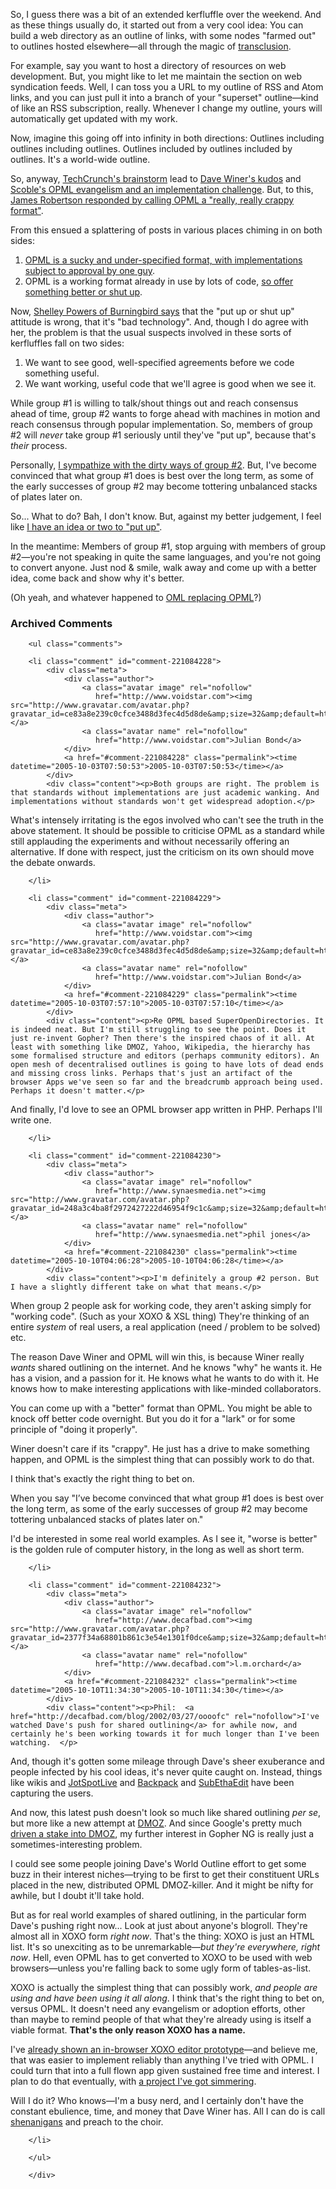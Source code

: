 So, I guess there was a bit of an extended kerfluffle over the weekend.  And as these things usually do, it started out from a very cool idea: You can build a web directory as an outline of links, with some nodes "farmed out" to outlines hosted elsewhere—all through the magic of [transclusion][trans].  

For example, say you want to host a directory of resources on web development.  But, you might like to let me maintain the section on web syndication feeds.  Well, I can toss you a URL to my outline of RSS and Atom links, and you can just pull it into a branch of your "superset" outline—kind of like an RSS subscription, really.  Whenever I change my outline, yours will automatically get updated with my work.

Now, imagine this going off into infinity in both directions:  Outlines including outlines including outlines.  Outlines included by outlines included by outlines.  It's a world-wide outline.

So, anyway, [TechCrunch's brainstorm][tech] lead to [Dave Winer's kudos][dwk] and [Scoble's OPML evangelism and an implementation challenge][scoble].    But, to this, [James Robertson responded by calling OPML a "really, really crappy format"][jr].

From this ensued a splattering of posts in various places chiming in on both sides:

  1. [OPML is a sucky and under-specified format, with implementations subject to approval by one guy][bw].
  2. OPML is a working format already in use by lots of code, [so offer something better or shut up][scob2].

Now, [Shelley Powers of Burningbird says][sh] that the "put up or shut up" attitude is wrong, that it's "bad technology".  And, though I do agree with her, the problem is that the usual suspects involved in these sorts of kerfluffles fall on two sides:

  1. We want to see good, well-specified agreements before we code something useful.
  1. We want working, useful code that we'll agree is good when we see it.

While group #1 is willing to talk/shout things out and reach consensus ahead of time, group #2 wants to forge ahead with machines in motion and reach consensus through popular implementation.  So, members of group #2 will *never* take group #1 seriously until they've "put up", because that's *their* process.

Personally, [I sympathize with the dirty ways of group #2][dirt].  But, I've become convinced that what group #1 does is best over the long term, as some of the early successes of group #2 may become tottering unbalanced stacks of plates later on.

So...  What to do?  Bah, I don't know.  But, against my better judgement, I feel like [I have an idea or two to "put up"][idea].  

In the meantime: Members of group #1, stop arguing with members of group #2—you're not speaking in quite the same languages, and you're not going to convert anyone.  Just nod & smile, walk away and come up with a better idea, come back and show why it's better.

(Oh yeah, and whatever happened to [OML replacing OPML][oml]?)

[idea]: http://decafbad.com/blog/2005/10/02/web-directories-with-xoxo-and-xsl
[oml]: http://decafbad.com/blog/2003/04/16/opml-vs-oml
[dirt]: http://decafbad.com/blog/2002/12/13/oooced
[sh]: http://weblog.burningbird.net/archives/2005/10/01/put-up-or-shut-up/
[bw]: http://brainwagon.org/archives/2005/09/30/1610/
[trans]: http://en.wikipedia.org/wiki/Transclusion
[scob2]: http://radio.weblogs.com/0001011/2005/09/30.html#a11296
[jr]: http://www.cincomsmalltalk.com/blog/blogView?showComments=true&entry=3305486922
[dwk]: http://archive.scripting.com/2005/09/29#When:7:36:29AM
[tech]: http://www.techcrunch.com/2005/09/29/opml-an-awesome-experiment/
[scoble]: http://radio.weblogs.com/0001011/2005/09/29.html#a11295
[xoxo]: http://microformats.org/wiki/xoxo

<div id="comments" class="comments archived-comments">
            <h3>Archived Comments</h3>
            
        <ul class="comments">
            
        <li class="comment" id="comment-221084228">
            <div class="meta">
                <div class="author">
                    <a class="avatar image" rel="nofollow" 
                       href="http://www.voidstar.com"><img src="http://www.gravatar.com/avatar.php?gravatar_id=ce83a8e239c0cfce3488d3fec4d5d8de&amp;size=32&amp;default=http://mediacdn.disqus.com/1320279820/images/noavatar32.png"/></a>
                    <a class="avatar name" rel="nofollow" 
                       href="http://www.voidstar.com">Julian Bond</a>
                </div>
                <a href="#comment-221084228" class="permalink"><time datetime="2005-10-03T07:50:53">2005-10-03T07:50:53</time></a>
            </div>
            <div class="content"><p>Both groups are right. The problem is that standards without implementations are just academic wanking. And implementations without standards won't get widespread adoption.</p>

<p>What's intensely irritating is the egos involved who can't see the truth in the above statement. It should be possible to criticise OPML as a standard while still applauding the experiments and without necessarily offering an alternative. If done with respect, just the criticism on its own should move the debate onwards.</p></div>
            
        </li>
    
        <li class="comment" id="comment-221084229">
            <div class="meta">
                <div class="author">
                    <a class="avatar image" rel="nofollow" 
                       href="http://www.voidstar.com"><img src="http://www.gravatar.com/avatar.php?gravatar_id=ce83a8e239c0cfce3488d3fec4d5d8de&amp;size=32&amp;default=http://mediacdn.disqus.com/1320279820/images/noavatar32.png"/></a>
                    <a class="avatar name" rel="nofollow" 
                       href="http://www.voidstar.com">Julian Bond</a>
                </div>
                <a href="#comment-221084229" class="permalink"><time datetime="2005-10-03T07:57:10">2005-10-03T07:57:10</time></a>
            </div>
            <div class="content"><p>Re OPML based SuperOpenDirectories. It is indeed neat. But I'm still struggling to see the point. Does it just re-invent Gopher? Then there's the inspired chaos of it all. At least with something like DMOZ, Yahoo, Wikipedia, the hierarchy has some formalised structure and editors (perhaps community editors). An open mesh of decentralised outlines is going to have lots of dead ends and missing cross links. Perhaps that's just an artifact of the browser Apps we've seen so far and the breadcrumb approach being used. Perhaps it doesn't matter.</p>

<p>And finally, I'd love to see an OPML browser app written in PHP. Perhaps I'll write one.</p></div>
            
        </li>
    
        <li class="comment" id="comment-221084230">
            <div class="meta">
                <div class="author">
                    <a class="avatar image" rel="nofollow" 
                       href="http://www.synaesmedia.net"><img src="http://www.gravatar.com/avatar.php?gravatar_id=248a3c4ba8f2972427222d46954f9c1c&amp;size=32&amp;default=http://mediacdn.disqus.com/1320279820/images/noavatar32.png"/></a>
                    <a class="avatar name" rel="nofollow" 
                       href="http://www.synaesmedia.net">phil jones</a>
                </div>
                <a href="#comment-221084230" class="permalink"><time datetime="2005-10-10T04:06:28">2005-10-10T04:06:28</time></a>
            </div>
            <div class="content"><p>I'm definitely a group #2 person. But I have a slightly different take on what that means.</p>

<p>When group 2 people ask for working code, they aren't asking simply for "working code". (Such as your XOXO &amp; XSL thing) They're thinking of an entire <em>system</em> of real users, a real application (need / problem to be solved) etc.</p>

<p>The reason Dave Winer and OPML will win this, is because Winer really <em>wants</em> shared outlining on the internet. And he knows "why" he wants it. He has a vision, and a passion for it. He knows what he wants to do with it. He knows how to make interesting applications with like-minded collaborators. </p>

<p>You can come up with a "better" format than OPML. You might be able to knock off better code overnight. But you do it for a "lark" or for some principle of "doing it properly".</p>

<p>Winer doesn't care if its "crappy". He just has a drive to make something happen, and OPML is the simplest thing that can possibly work to do that. </p>

<p>I think that's exactly the right thing to bet on.</p>

<p>When you say "I’ve become convinced that what group #1 does is best over the long term, as some of the early successes of group #2 may become tottering unbalanced stacks of plates later on."</p>

<p>I'd be interested in some real world examples. As I see it, "worse is better" is the golden rule of computer history, in the long as well as short term.</p></div>
            
        </li>
    
        <li class="comment" id="comment-221084232">
            <div class="meta">
                <div class="author">
                    <a class="avatar image" rel="nofollow" 
                       href="http://www.decafbad.com"><img src="http://www.gravatar.com/avatar.php?gravatar_id=2377f34a68801b861c3e54e1301f0dce&amp;size=32&amp;default=http://mediacdn.disqus.com/1320279820/images/noavatar32.png"/></a>
                    <a class="avatar name" rel="nofollow" 
                       href="http://www.decafbad.com">l.m.orchard</a>
                </div>
                <a href="#comment-221084232" class="permalink"><time datetime="2005-10-10T11:34:30">2005-10-10T11:34:30</time></a>
            </div>
            <div class="content"><p>Phil:  <a href="http://decafbad.com/blog/2002/03/27/oooofc" rel="nofollow">I've watched Dave's push for shared outlining</a> for awhile now, and certainly he's been working towards it for much longer than I've been watching.  </p>

<p>And, though it's gotten some mileage through Dave's sheer exuberance and people infected by his cool ideas, it's never quite caught on.  Instead, things like wikis and <a href="http://www.jotlive.com/" rel="nofollow">JotSpotLive</a> and <a href="http://www.backpackit.com/" rel="nofollow">Backpack</a> and <a href="http://www.codingmonkeys.de/subethaedit/" rel="nofollow">SubEthaEdit</a> have been capturing the users.</p>

<p>And now, this latest push doesn't look so much like shared outlining <em>per se</em>, but more like a new attempt at <a href="http://dmoz.org/" rel="nofollow">DMOZ</a>.  And since Google's pretty much <a href="http://www.webworkshop.net/dmoz-2005.html" rel="nofollow">driven a stake into DMOZ</a>, my further interest in Gopher NG is really just a sometimes-interesting problem.  </p>

<p>I could see some people joining Dave's World Outline effort to get some buzz in their interest niches—trying to be first to get their constituent URLs placed in the new, distributed OPML DMOZ-killer.  And it might be nifty for awhile, but I doubt it'll take hold.</p>

<p>But as for real world examples of shared outlining, in the particular form Dave's pushing right now... Look at just about anyone's blogroll.  They're almost all in XOXO form <em>right now</em>.  That's the thing:  XOXO is just an HTML list.  It's so unexciting as to be unremarkable—<em>but they're everywhere, right now</em>.  Hell, even OPML has to get converted to XOXO to be used with web browsers—unless you're falling back to some ugly form of tables-as-list.</p>

<p>XOXO is actually the simplest thing that can possibly work, <em>and people are using and have been using it all along</em>.  I think that's the right thing to bet on, versus OPML.  It doesn't need any evangelism or adoption efforts, other than maybe to remind people of that what they're already using is itself a viable format.  <strong>That's the only reason XOXO has a name.</strong></p>

<p>I've <a href="http://decafbad.com/blog/2005/07/12/xoxo-outliner-experiment" rel="nofollow">already shown an in-browser XOXO editor prototype</a>—and believe me, that was easier to implement reliably than anything I've tried with OPML.  I could turn that into a full flown app given sustained free time and interest.  I plan to do that eventually, with <a href="http://decafbad.com/trac/wiki/Micronian" rel="nofollow">a project I've got simmering</a>.  </p>

<p>Will I do it?  Who knows—I'm a busy nerd, and I certainly don't have the constant ebulience, time, and money that Dave Winer has.  All I can do is call <a href="http://en.wikipedia.org/wiki/Shenanigan" rel="nofollow">shenanigans</a> and preach to the choir.</p></div>
            
        </li>
    
        </ul>
    
        </div>
    
